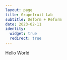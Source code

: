 ```yaml
---
layout: page
title: Grapefruit Lab
subtitle: Deform + Reform
date: 2023-02-11
identity:
  widget: true
  redirect: true
---
```


Hello World
